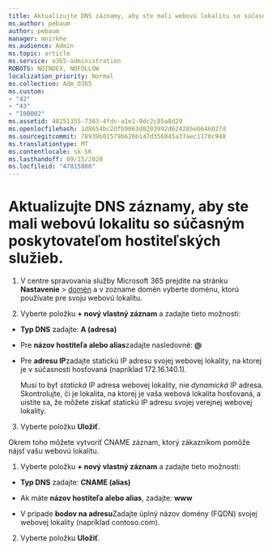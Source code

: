 ```yaml
---
title: Aktualizujte DNS záznamy, aby ste mali webovú lokalitu so súčasným poskytovateľom hostiteľských služieb.
ms.author: pebaum
author: pebaum
manager: mnirkhe
ms.audience: Admin
ms.topic: article
ms.service: o365-administration
ROBOTS: NOINDEX, NOFOLLOW
localization_priority: Normal
ms.collection: Adm_O365
ms.custom:
- "42"
- "43"
- "100002"
ms.assetid: 48251355-7383-4fdc-a1e1-9dc2c85a8d29
ms.openlocfilehash: 1d8654bc2dfb9063d0203992d624285eb646027d
ms.sourcegitcommit: 78939b01579b626b147d356045a37aec1170c948
ms.translationtype: MT
ms.contentlocale: sk-SK
ms.lasthandoff: 09/15/2020
ms.locfileid: "47815800"
---
```

# <a name="update-dns-records-to-keep-your-website-with-your-current-hosting-provider"></a>Aktualizujte DNS záznamy, aby ste mali webovú lokalitu so súčasným poskytovateľom hostiteľských služieb.

1. V centre spravovania služby Microsoft 365 prejdite na stránku **Nastavenie**  >  [domén](https://admin.microsoft.com/Adminportal#/Domains) a v zozname domén vyberte doménu, ktorú používate pre svoju webovú lokalitu.

2. Vyberte položku **+ nový vlastný záznam** a zadajte tieto možnosti:

  - **Typ DNS** zadajte: **A (adresa)**

  - Pre **názov hostiteľa alebo alias**zadajte nasledovné: **@**

  - Pre **adresu IP**zadajte statickú IP adresu svojej webovej lokality, na ktorej je v súčasnosti hosťovaná (napríklad 172.16.140.1).

    Musí to byť  *statická*  IP adresa webovej lokality, nie  *dynamická*  IP adresa. Skontrolujte, či je lokalita, na ktorej je vaša webová lokalita hosťovaná, a uistite sa, že môžete získať statickú IP adresu svojej verejnej webovej lokality.

3. Vyberte položku **Uložiť**.

Okrem toho môžete vytvoriť CNAME záznam, ktorý zákazníkom pomôže nájsť vašu webovú lokalitu.
  
1. Vyberte položku **+ nový vlastný záznam** a zadajte tieto možnosti:

  - **Typ DNS** zadajte: **CNAME (alias)**

  - Ak máte **názov hostiteľa alebo alias**, zadajte: **www**

  - V prípade **bodov na adresu**Zadajte úplný názov domény (FQDN) svojej webovej lokality (napríklad contoso.com).

2. Vyberte položku **Uložiť**.
